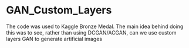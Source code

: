 # GAN_Custom_Layers

The code was used to Kaggle Bronze Medal. The main idea behind doing this was to see, rather than using DCGAN/ACGAN, can we use custom layers GAN to generate artificial images 
